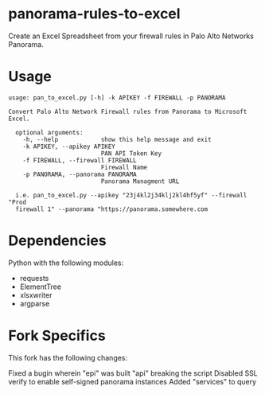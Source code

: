 panorama-rules-to-excel
=======================

Create an Excel Spreadsheet from your firewall rules in Palo Alto Networks Panorama.

Usage
=====
    usage: pan_to_excel.py [-h] -k APIKEY -f FIREWALL -p PANORAMA
    
    Convert Palo Alto Network Firewall rules from Panorama to Microsoft Excel.
      
      optional arguments:
        -h, --help            show this help message and exit
        -k APIKEY, --apikey APIKEY
                              PAN API Token Key
        -f FIREWALL, --firewall FIREWALL
                              Firewall Name
        -p PANORAMA, --panorama PANORAMA
                              Panorama Managment URL
      
      i.e. pan_to_excel.py --apikey "23j4kl2j34klj2kl4hf5yf" --firewall "Prod
      firewall 1" --panorama "https://panorama.somewhere.com

Dependencies
============
Python with the following modules:

* requests
* ElementTree
* xlsxwriter
* argparse

Fork Specifics
============
This fork has the following changes:

Fixed a bugin wherein "epi" was built "api" breaking the script
Disabled SSL verify to enable self-signed panorama instances
Added "services" to query

